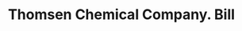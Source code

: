 ---
doi: 10.7916/D883546S
date_other: '1890'
date_other_textual: 1890-1899
form: printed ephemera
genre:
- Invoices
name:
- Thomsen Chemical Company
object_in_context_url: https://biggert.cul.columbia.edu/items/view/ave_biggert_01869
subject_hierarchical_geographic:
- Baltimore, Maryland, United States
subject_name:
- Thomsen Chemical Company
title: Thomsen Chemical Company. Bill
sort_title: Thomsen Chemical Company. Bill
call_number: ave_biggert_01869
coordinates:
- 39.28333333333333,-76.61666666666666
pid: ave_biggert_01869
identifiers: ave_biggert_01869
thumbnail: false
permalink: /biggert/ave_biggert_01869/
layout: iiif-image-page
---
